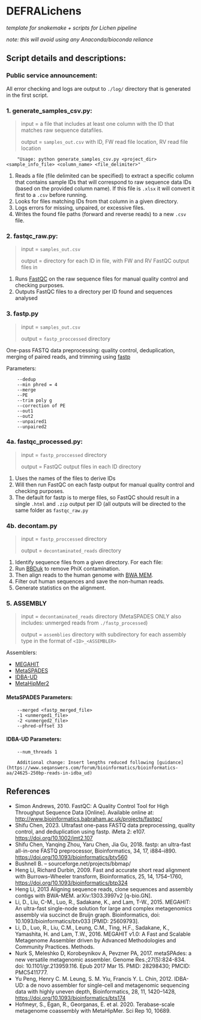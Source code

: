 # DEFRALichens

*template for snakemake + scripts for Lichen pipeline*

*note: this will avoid using any Anaconda/bioconda reliance* 

## Script details and descriptions:

### Public service announcement:

All error checking and logs are output to `./log/` directory that is generated in the first script.

### 1. generate_samples_csv.py:

> input = a file that includes at least one column with the ID that matches raw sequence datafiles.
>
> output = `samples_out.csv` with ID, FW read file location, RV read file location


        "Usage: python generate_samples_csv.py <project_dir> <sample_info_file> <column_name> <file_delimiter>"

1) Reads a file (file delimited can be specified) to extract a specific column that contains sample IDs that will correspond to raw sequence data IDs (based on the provided column name). If this file is `.xlsx` it will convert it first to a `.csv` before running.
2) Looks for files matching IDs from that column in a given directory.
3) Logs errors for missing, unpaired, or excessive files.
4) Writes the found file paths (forward and reverse reads) to a new `.csv` file.


### 2. fastqc_raw.py:

> input = `samples_out.csv`
>
> output = directory for each ID in file, with FW and RV FastQC output files in


1) Runs [FastQC](https://www.bioinformatics.babraham.ac.uk/projects/fastqc/) on the raw sequence files for manual quality control and checking purposes.
2) Outputs FastQC files to a directory per ID found and sequences analysed


### 3. fastp.py

> input = `samples_out.csv`
>
> output = `fastp_proccessed` directory


One-pass FASTQ data preprocessing: quality control, deduplication, merging of paired reads, and trimming using [fastp](https://github.com/OpenGene/fastp)

Parameters:

        --dedup
        --min phred = 4
        --merge
        --PE
        --trim poly g
        --correction of PE
        --out1
        --out2
        --unpaired1 
        --unpaired2



### 4a. fastqc_processed.py:

> input = `fastp_proccessed` directory
>
> output = FastQC output files in each ID directory

1) Uses the names of the files to derive IDs
2) Will then run FastQC on each fastp output for manual quality control and checking purposes.
3) The default for fastp is to merge files, so FastQC should result in a single `.html` and `.zip` output per ID (all outputs will be directed to the same folder as `fastqc_raw.py`


### 4b. decontam.py

> input = `fastp_proccessed` directory
> 
> output = `decontaminated_reads` directory

1) Identify sequence files from a given directory.
For each file:
2) Run [BBDuk](https://github.com/BioInfoTools/BBMap/blob/master/sh/bbduk.sh) to remove PhiX contamination. 
3) Then align reads to the human genome with [BWA MEM](https://github.com/lh3/bwa).
4) Filter out human sequences and save the non-human reads.
5) Generate statistics on the alignment.


### 5. ASSEMBLY

> input = `decontaminated_reads` directory (MetaSPADES ONLY also includes: unmerged reads from `./fastp_processed`)
>
> output = `assemblies` directory with subdirectory for each assembly type in the format of `<ID>_<ASSEMBLER>`

Assemblers: 
- [MEGAHIT](https://github.com/voutcn/megahit)
- [MetaSPADES](https://github.com/ablab/spades)
- [IDBA-UD](https://github.com/loneknightpy/idba)
- [MetaHipMer2](https://bitbucket.org/berkeleylab/mhm2/src/master/)


#### MetaSPADES Parameters:
        --merged <fastp_merged_file>
        -1 <unmerged1_file>
        -2 <unmerged2_file> 
        --phred-offset 33

#### IDBA-UD Parameters:

        --num_threads 1
        
        Additional change: Insert lengths reduced following [guidance](https://www.seqanswers.com/forum/bioinformatics/bioinformatics-aa/24625-250bp-reads-in-idba_ud)



## References
- Simon Andrews, 2010. FastQC:  A Quality Control Tool for High Throughput Sequence Data [Online]. Available online at: http://www.bioinformatics.babraham.ac.uk/projects/fastqc/
- Shifu Chen, 2023. Ultrafast one-pass FASTQ data preprocessing, quality control, and deduplication using fastp. iMeta 2: e107. https://doi.org/10.1002/imt2.107
- Shifu Chen, Yanqing Zhou, Yaru Chen, Jia Gu, 2018. fastp: an ultra-fast all-in-one FASTQ preprocessor, Bioinformatics, 34, 17, i884–i890. https://doi.org/10.1093/bioinformatics/bty560
- Bushnell B. – sourceforge.net/projects/bbmap/
- Heng Li, Richard Durbin, 2009. Fast and accurate short read alignment with Burrows–Wheeler transform, Bioinformatics, 25, 14, 1754–1760, https://doi.org/10.1093/bioinformatics/btp324
- Heng Li, 2013 Aligning sequence reads, clone sequences and assembly contigs with BWA-MEM. arXiv:1303.3997v2 [q-bio.GN].
- Li, D., Liu, C-M., Luo, R., Sadakane, K., and Lam, T-W., 2015. MEGAHIT: An ultra-fast single-node solution for large and complex metagenomics assembly via succinct de Bruijn graph. Bioinformatics, doi: 10.1093/bioinformatics/btv033 [PMID: 25609793].
- Li, D., Luo, R., Liu, C.M., Leung, C.M., Ting, H.F., Sadakane, K., Yamashita, H. and Lam, T.W., 2016. MEGAHIT v1.0: A Fast and Scalable Metagenome Assembler driven by Advanced Methodologies and Community Practices. Methods.
- Nurk S, Meleshko D, Korobeynikov A, Pevzner PA, 2017. metaSPAdes: a new versatile metagenomic assembler. Genome Res.;27(5):824-834. doi: 10.1101/gr.213959.116. Epub 2017 Mar 15. PMID: 28298430; PMCID: PMC5411777.
- Yu Peng, Henry C. M. Leung, S. M. Yiu, Francis Y. L. Chin, 2012. IDBA-UD: a de novo assembler for single-cell and metagenomic sequencing data with highly uneven depth, Bioinformatics, 28, 11, 1420–1428, https://doi.org/10.1093/bioinformatics/bts174
- Hofmeyr, S., Egan, R., Georganas, E. et al. 2020. Terabase-scale metagenome coassembly with MetaHipMer. Sci Rep 10, 10689.
